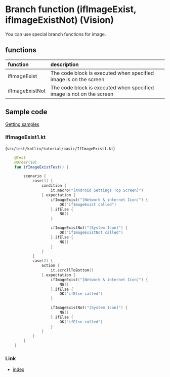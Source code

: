 # Branch function (ifImageExist, ifImageExistNot) (Vision)

You can use special branch functions for image.

## functions

| function        | description                                                          |
|:----------------|:---------------------------------------------------------------------|
| ifImageExist    | The code block is executed when specified image is on the screen     |
| ifImageExistNot | The code block is executed when specified image is not on the screen |

## Sample code

[Getting samples](../../getting_samples.md)

### IfImageExist1.kt

(`src/test/kotlin/tutorial/basic/IfImageExist1.kt`)

```kotlin
    @Test
    @Order(10)
    fun ifImageExistTest() {

        scenario {
            case(1) {
                condition {
                    it.macro("[Android Settings Top Screen]")
                }.expectation {
                    ifImageExist("[Network & internet Icon]") {
                        OK("ifImageExist called")
                    }.ifElse {
                        NG()
                    }

                    ifImageExistNot("[System Icon]") {
                        OK("ifImageExistNot called")
                    }.ifElse {
                        NG()
                    }
                }
            }
            case(2) {
                action {
                    it.scrollToBottom()
                }.expectation {
                    ifImageExist("[Network & internet Icon]") {
                        NG()
                    }.ifElse {
                        OK("ifElse called")
                    }

                    ifImageExistNot("[System Icon]") {
                        NG()
                    }.ifElse {
                        OK("ifElse called")
                    }
                }
            }
        }
    }
```

### Link

- [index](../../../../index.md)

